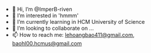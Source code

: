- 👋 Hi, I’m @ImperB-riven
- 👀 I’m interested in 'hmmm'
- 🌱 I’m currently learning in HCM University of Science
- 💞️ I’m looking to collaborate on ...
- 📫 How to reach me: lehoangbao411@gmail.com, baohl00.hcmus@gmail.com

<!---
ImperB-riven/ImperB-riven is a ✨ special ✨ repository because its `README.md` (this file) appears on your GitHub profile.
You can click the Preview link to take a look at your changes.
--->
